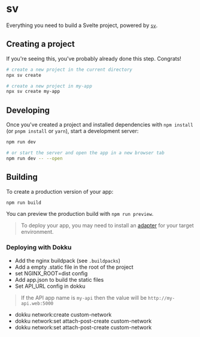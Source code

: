 # sv

Everything you need to build a Svelte project, powered by [`sv`](https://github.com/sveltejs/cli).

## Creating a project

If you're seeing this, you've probably already done this step. Congrats!

```bash
# create a new project in the current directory
npx sv create

# create a new project in my-app
npx sv create my-app
```

## Developing

Once you've created a project and installed dependencies with `npm install` (or `pnpm install` or `yarn`), start a development server:

```bash
npm run dev

# or start the server and open the app in a new browser tab
npm run dev -- --open
```

## Building

To create a production version of your app:

```bash
npm run build
```

You can preview the production build with `npm run preview`.

> To deploy your app, you may need to install an [adapter](https://svelte.dev/docs/kit/adapters) for your target environment.


### Deploying with Dokku
- Add the nginx buildpack (see `.buildpacks`)
- Add a empty .static file in the root of the project
- set NGINX_ROOT=dist config
- Add app.json to build the static files
- Set API_URL config in dokku
> If the API app name is `my-api` then the value will be `http://my-api.web:5000`
- dokku network:create custom-network
- dokku network:set <server> attach-post-create custom-network
- dokku network:set <client> attach-post-create custom-network
